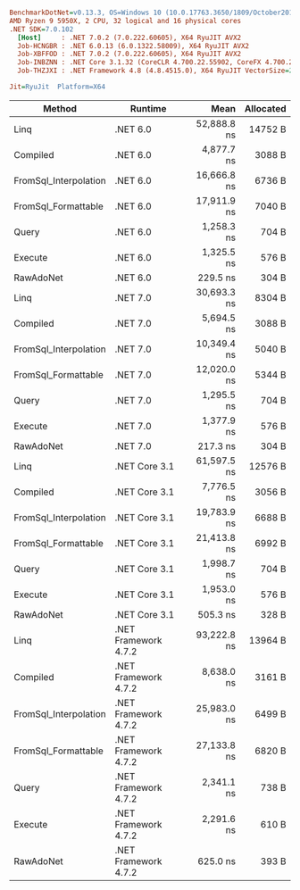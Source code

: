 ``` ini

BenchmarkDotNet=v0.13.3, OS=Windows 10 (10.0.17763.3650/1809/October2018Update/Redstone5), VM=Hyper-V
AMD Ryzen 9 5950X, 2 CPU, 32 logical and 16 physical cores
.NET SDK=7.0.102
  [Host]     : .NET 7.0.2 (7.0.222.60605), X64 RyuJIT AVX2
  Job-HCNGBR : .NET 6.0.13 (6.0.1322.58009), X64 RyuJIT AVX2
  Job-XBFFOD : .NET 7.0.2 (7.0.222.60605), X64 RyuJIT AVX2
  Job-INBZNN : .NET Core 3.1.32 (CoreCLR 4.700.22.55902, CoreFX 4.700.22.56512), X64 RyuJIT AVX2
  Job-THZJXI : .NET Framework 4.8 (4.8.4515.0), X64 RyuJIT VectorSize=256

Jit=RyuJit  Platform=X64  

```
|                Method |              Runtime |        Mean | Allocated |
|---------------------- |--------------------- |------------:|----------:|
|                  Linq |             .NET 6.0 | 52,888.8 ns |   14752 B |
|              Compiled |             .NET 6.0 |  4,877.7 ns |    3088 B |
| FromSql_Interpolation |             .NET 6.0 | 16,666.8 ns |    6736 B |
|   FromSql_Formattable |             .NET 6.0 | 17,911.9 ns |    7040 B |
|                 Query |             .NET 6.0 |  1,258.3 ns |     704 B |
|               Execute |             .NET 6.0 |  1,325.5 ns |     576 B |
|             RawAdoNet |             .NET 6.0 |    229.5 ns |     304 B |
|                  Linq |             .NET 7.0 | 30,693.3 ns |    8304 B |
|              Compiled |             .NET 7.0 |  5,694.5 ns |    3088 B |
| FromSql_Interpolation |             .NET 7.0 | 10,349.4 ns |    5040 B |
|   FromSql_Formattable |             .NET 7.0 | 12,020.0 ns |    5344 B |
|                 Query |             .NET 7.0 |  1,295.5 ns |     704 B |
|               Execute |             .NET 7.0 |  1,377.9 ns |     576 B |
|             RawAdoNet |             .NET 7.0 |    217.3 ns |     304 B |
|                  Linq |        .NET Core 3.1 | 61,597.5 ns |   12576 B |
|              Compiled |        .NET Core 3.1 |  7,776.5 ns |    3056 B |
| FromSql_Interpolation |        .NET Core 3.1 | 19,783.9 ns |    6688 B |
|   FromSql_Formattable |        .NET Core 3.1 | 21,413.8 ns |    6992 B |
|                 Query |        .NET Core 3.1 |  1,998.7 ns |     704 B |
|               Execute |        .NET Core 3.1 |  1,953.0 ns |     576 B |
|             RawAdoNet |        .NET Core 3.1 |    505.3 ns |     328 B |
|                  Linq | .NET Framework 4.7.2 | 93,222.8 ns |   13964 B |
|              Compiled | .NET Framework 4.7.2 |  8,638.0 ns |    3161 B |
| FromSql_Interpolation | .NET Framework 4.7.2 | 25,983.0 ns |    6499 B |
|   FromSql_Formattable | .NET Framework 4.7.2 | 27,133.8 ns |    6820 B |
|                 Query | .NET Framework 4.7.2 |  2,341.1 ns |     738 B |
|               Execute | .NET Framework 4.7.2 |  2,291.6 ns |     610 B |
|             RawAdoNet | .NET Framework 4.7.2 |    625.0 ns |     393 B |
